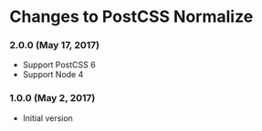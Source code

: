 # Changes to PostCSS Normalize

### 2.0.0 (May 17, 2017)

- Support PostCSS 6
- Support Node 4

### 1.0.0 (May 2, 2017)

- Initial version
